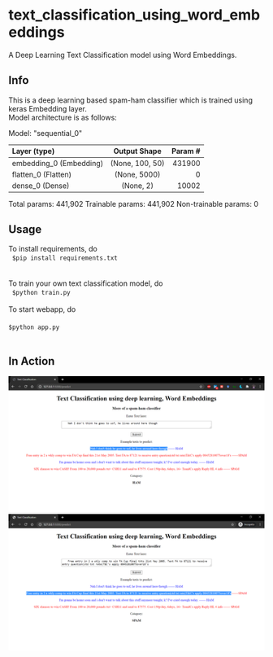 # text_classification_using_word_embeddings
A Deep Learning Text Classification model using Word Embeddings.
## Info
This is a deep learning based spam-ham classifier which is trained using keras Embedding layer.<br>
Model architecture is as follows:

Model: "sequential_0"

|Layer (type)      |           Output Shape      |        Param #   |
| :---        |    :----:   |          ---: |
|embedding_0 (Embedding) |     (None, 100, 50)     |      431900    |
|flatten_0 (Flatten)    |      (None, 5000)       |       0         |
|dense_0 (Dense)        |     (None, 2)        |         10002     |

Total params: 441,902
Trainable params: 441,902
Non-trainable params: 0


## Usage
To install requirements, do<br>
<code>
  $pip install requirements.txt
</code><br><br>
To train your own text classification model, do<br>
<code>
  $python train.py
</code><br><br>
To start webapp, do<br>
<code>
  $python app.py
</code><br><br>

## In Action
![image](https://github.com/sonwanesuresh95/text_classification_using_word_embeddings/blob/master/Text%20Classification%20-%20Google%20Chrome%2026-09-2020%2001_31_21.png)<br>
![image](https://github.com/sonwanesuresh95/text_classification_using_word_embeddings/blob/master/Text%20Classification%20-%20Google%20Chrome%2026-09-2020%2001_42_26.png)
